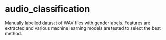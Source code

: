 # audio_classification
Manually labelled dataset of WAV files with gender labels. Features are extracted and various machine learning models are tested to select the best method. 
